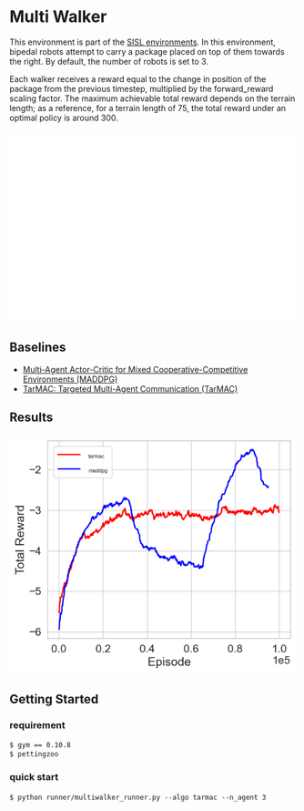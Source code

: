 # Multi Walker

This environment is part of the [SISL environments](https://pettingzoo.farama.org/environments/sisl/). In this environment, bipedal robots attempt to carry a package placed on top of them towards the right. By default, the number of robots is set to 3.

Each walker receives a reward equal to the change in position of the package from the previous timestep, multiplied by the forward_reward scaling factor. The maximum achievable total reward depends on the terrain length; as a reference, for a terrain length of 75, the total reward under an optimal policy is around 300.

![](https://github.com/Wangxuefeng1024/MARL_benchmark/blob/main/results/sisl_multiwalker.gif)

## Baselines
- [Multi-Agent Actor-Critic for Mixed Cooperative-Competitive Environments (MADDPG)](https://arxiv.org/pdf/1706.02275.pdf)
- [TarMAC: Targeted Multi-Agent Communication (TarMAC)](http://proceedings.mlr.press/v97/das19a/das19a.pdf)

## Results

![](https://github.com/Wangxuefeng1024/MARL_benchmark/blob/main/results/muilti_walker.png)


## Getting Started

### requirement

```shell
$ gym == 0.10.8
$ pettingzoo
```
### quick start

```shell
$ python runner/multiwalker_runner.py --algo tarmac --n_agent 3
```



